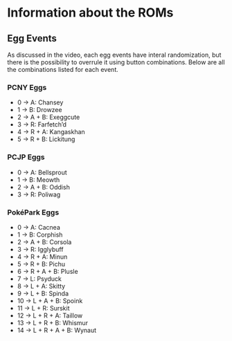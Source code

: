 # Information about the ROMs

## Egg Events
As discussed in the video, each egg events have interal randomization, but there is the possibility to overrule it using button combinations. Below are all the combinations listed for each event.

### PCNY Eggs
- 0 → A: Chansey
- 1 → B: Drowzee
- 2 → A + B: Exeggcute
- 3 → R: Farfetch’d
- 4 → R + A: Kangaskhan
- 5 → R + B: Lickitung

### PCJP Eggs
- 0 → A: Bellsprout
- 1 → B: Meowth
- 2 → A + B: Oddish
- 3 → R: Poliwag

### PokéPark Eggs
- 0 → A: Cacnea
- 1 → B: Corphish
- 2 → A + B: Corsola
- 3 → R: Igglybuff
- 4 → R + A: Minun
- 5 → R + B: Pichu
- 6 → R + A + B: Plusle
- 7 → L: Psyduck
- 8 → L + A: Skitty
- 9 → L + B: Spinda
- 10 → L + A + B: Spoink
- 11 → L + R: Surskit
- 12 → L + R + A: Taillow
- 13 → L + R + B: Whismur
- 14 → L + R + A + B: Wynaut